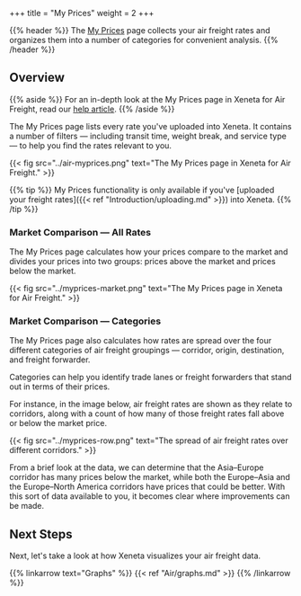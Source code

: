 +++
title = "My Prices"
weight = 2
+++

{{% header %}} The <a href="https://app.xeneta.com/air/prices/corridors" target="_blank">My Prices</a> page collects your air freight rates and organizes them into a number of categories for convenient analysis. {{% /header %}}

## Overview

{{% aside %}} For an in-depth look at the My Prices page in Xeneta for Air Freight, read our <a href="https://support.xeneta.com/hc/en-us/articles/360006592233-My-Prices-Air" target="_blank">help article</a>. {{% /aside %}}

The My Prices page lists every rate you've uploaded into Xeneta. It contains a number of filters — including transit time, weight break, and service type — to help you find the rates relevant to you.

{{< fig src="../air-myprices.png" text="The My Prices page in Xeneta for Air Freight." >}}

{{% tip %}} My Prices functionality is only available if you've [uploaded your freight rates]({{< ref "Introduction/uploading.md" >}}) into Xeneta. {{% /tip %}}

### Market Comparison — All Rates

The My Prices page calculates how your prices compare to the market and divides your prices into two groups: prices above the market and prices below the market.

{{< fig src="../myprices-market.png" text="The My Prices page in Xeneta for Air Freight." >}}

### Market Comparison — Categories

The My Prices page also calculates how rates are spread over the four different categories of air freight groupings — corridor, origin, destination, and freight forwarder.

Categories can help you identify trade lanes or freight forwarders that stand out in terms of their prices.

For instance, in the image below, air freight rates are shown as they relate to corridors, along with a count of how many of those freight rates fall above or below the market price.

{{< fig src="../myprices-row.png" text="The spread of air freight rates over different corridors." >}}

From a brief look at the data, we can determine that the Asia–Europe corridor has many prices below the market, while both the Europe–Asia and the Europe–North America corridors have prices that could be better. With this sort of data available to you, it becomes clear where improvements can be made.

## Next Steps

Next, let's take a look at how Xeneta visualizes your air freight data.

{{% linkarrow text="Graphs" %}} {{< ref "Air/graphs.md" >}} {{% /linkarrow %}}
